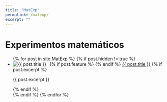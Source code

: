 ```yaml
---
title: "MatExp"
permalink: /matexp/
excerpt: ""
---
```


<h1>Experimentos matemáticos</h1>

<ul>
  {% for post in site.MatExp %}
    {% if post.hidden != true %}
      <li>
        {% if post.feature %}
          <img src="{{ post.feature | relative_url }}" alt="{{ post.title }}" style="float: left; margin-right: 10px; max-width: 150px;">
        {% endif %}
        <a href="{{ post.url }}">{{ post.title }}</a>
        {% if post.excerpt %}
          <p>{{ post.excerpt }}</p>
        {% endif %}
        <div style="clear: both;"></div>
      </li>
    {% endif %}
  {% endfor %}
</ul>